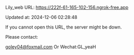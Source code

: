 Lily_web URL: https://222f-61-165-102-156.ngrok-free.app

Updated at: 2024-12-06 02:28:48

If you cannot open this URL, the server might be down.

Please contact: 

goley04@foxmail.com Or Wechat:GL_yeaH